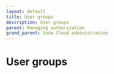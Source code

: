 ```yaml
---
layout: default
title: User groups
description: User groups
parent: Managing authorization
grand_parent: Soda Cloud administration
---
```


# User groups